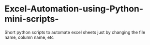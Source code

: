 # Excel-Automation-using-Python-mini-scripts-
Short python scripts to automate excel sheets just by changing the file name, column name, etc
